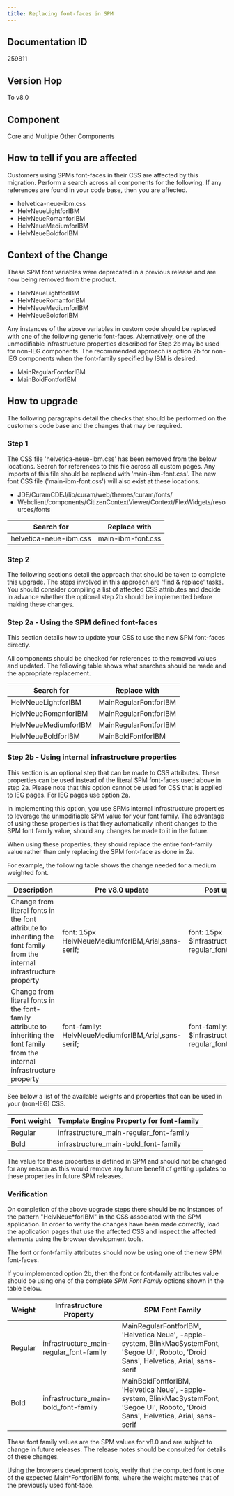 ```yaml
---
title: Replacing font-faces in SPM
---
```


## Documentation ID

259811

## Version Hop

To v8.0

## Component

Core and Multiple Other Components

## How to tell if you are affected

Customers using SPMs font-faces in their CSS are affected by this migration. Perform a search across all components for the following. If any references are found in your code base, then you are affected.

- helvetica-neue-ibm.css
- HelvNeueLightforIBM
- HelvNeueRomanforIBM
- HelvNeueMediumforIBM
- HelvNeueBoldforIBM

## Context of the Change

These SPM font variables were deprecated in a previous release and are now being removed from the product.

- HelvNeueLightforIBM
- HelvNeueRomanforIBM
- HelvNeueMediumforIBM
- HelvNeueBoldforIBM

Any instances of the above variables in custom code should be replaced with one of the following generic font-faces. Alternatively, one of the unmodifiable infrastructure properties described for Step 2b may be used for non-IEG components. The recommended approach is option 2b for non-IEG components when the font-family specified by IBM is desired.

- MainRegularFontforIBM
- MainBoldFontforIBM

## How to upgrade

The following paragraphs detail the checks that should be performed on the customers code base and the changes that may be required. 

### Step 1

The CSS file 'helvetica-neue-ibm.css' has been removed from the below locations. Search for references to this file across all custom pages. Any imports of this file should be replaced with 'main-ibm-font.css'. The new font CSS file ('main-ibm-font.css') will also exist at these locations. 

- JDE/CuramCDEJ/lib/curam/web/themes/curam/fonts/
- Webclient/components/CitizenContextViewer/Context/FlexWidgets/resources/fonts

| Search for             | Replace with      |
| ---------------------- | ----------------- |
| helvetica-neue-ibm.css | main-ibm-font.css |

### Step 2

The following sections detail the approach that should be taken to complete this upgrade. The steps involved in this approach are 'find & replace' tasks. You should consider compiling a list of affected CSS attributes and decide in advance whether the optional step 2b should be implemented before making these changes.

### Step 2a - Using the SPM defined font-faces

This section details how to update your CSS to use the new SPM font-faces directly. 

All components should be checked for references to the removed values and updated. The following table shows what searches should be made and the appropriate replacement.

| Search for           | Replace with          |
| -------------------- | --------------------- |
| HelvNeueLightforIBM  | MainRegularFontforIBM |
| HelvNeueRomanforIBM  | MainRegularFontforIBM |
| HelvNeueMediumforIBM | MainRegularFontforIBM |
| HelvNeueBoldforIBM   | MainBoldFontforIBM    |

### Step 2b - Using internal infrastructure properties

This section is an optional step that can be made to CSS attributes. These properties can be used instead of the literal SPM font-faces used above in step 2a.  Please note that this option cannot be used for CSS that is applied to IEG pages. For IEG pages use option 2a.

In implementing this option, you use SPMs internal infrastructure properties to leverage the unmodifiable SPM value for your font family. The advantage of using these properties is that they automatically inherit changes to the SPM font family value, should any changes be made to it in the future.

When using these properties, they should replace the entire font-family value rather than only replacing the SPM font-face as done in 2a.

For example, the following table shows the change needed for a medium weighted font. 

| Description | Pre v8.0 update | Post update |
| ----------- | --------------- | ----------- |
| Change from literal fonts in the font attribute to inheriting the font family from the internal infrastructure property | font: 15px HelvNeueMediumforIBM,Arial,sans-serif; | font: 15px $infrastructure_main-regular_font-family; |
| Change from literal fonts in the font-family attribute to inheriting the font family from the internal infrastructure property | font-family: HelvNeueMediumforIBM,Arial,sans-serif; | font-family: $infrastructure_main-regular_font-family;

See below a list of the available weights and properties that can be used in your (non-IEG) CSS.

| Font weight | Template Engine Property for font-family |
| ----------- | ---------------------------------------- |
| Regular     | infrastructure_main-regular_font-family  |
| Bold        | infrastructure_main-bold_font-family     |


The value for these properties is defined in SPM and should not be changed for any reason as this would remove any future benefit of getting updates to these properties in future SPM releases.

### Verification

On completion of the above upgrade steps there should be no instances of the pattern "HelvNeue*forIBM" in the CSS associated with the SPM application. In order to verify the changes have been made correctly, load the application pages that use the affected CSS and inspect the affected elements using the browser development tools.

The font or font-family attributes should now be using one of the new SPM font-faces. 

If you implemented option 2b, then the font or font-family attributes value should be using one of the complete *SPM Font Family* options shown in the table below. 

| Weight | Infrastructure Property | SPM Font Family |
| ------ | ----------------------- | --------------- |
| Regular | infrastructure_main-regular_font-family | MainRegularFontforIBM, 'Helvetica Neue', -apple-system, BlinkMacSystemFont, 'Segoe UI', Roboto, 'Droid Sans', Helvetica, Arial, sans-serif |
| Bold | infrastructure_main-bold_font-family | MainBoldFontforIBM, 'Helvetica Neue', -apple-system, BlinkMacSystemFont, 'Segoe UI', Roboto, 'Droid Sans', Helvetica, Arial, sans-serif |

These font family values are the SPM values for v8.0 and are subject to change in future releases. The release notes should be consulted for details of these changes.

Using the browsers development tools, verify that the computed font is one of the expected Main*FontforIBM fonts, where the weight matches that of the previously used font-face.
